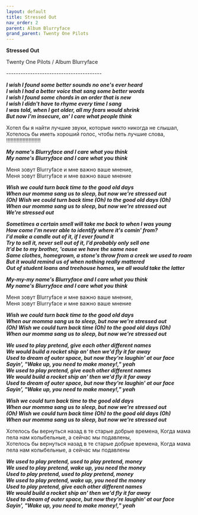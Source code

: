 ```yaml
---  
layout: default  
title: Stressed Out  
nav_order: 2  
parent: Album Blurryface  
grand_parent: Twenty One Pilots  
---  
```


**Stressed Out**
<p>
Twenty One Pilots / Album Blurryface
</p>  
----------------------------------------

**_I wish I found some better sounds no one's ever heard  
I wish I had a better voice that sang some better words  
I wish I found some chords in an order that is new  
I wish I didn't have to rhyme every time I sang  
I was told, when I get older, all my fears would shrink  
But now I'm insecure, an' I care what people think_**  

Хотел бы я найти лучшие звуки, которые никто никогда не слышал,  
Хотелось бы иметь хороший голос, чтобы петь лучшие слова,  
!!!!!!!!!!!!!!!!!!!!!!!

**_My name's Blurryface and I care what you think  
My name's Blurryface and I care what you think_**  

Меня зовут Blurryface и мне важно ваше мнение,  
Меня зовут Blurryface и мне важно ваше мнение  

**_Wish we could turn back time to the good old days  
When our momma sang us to sleep, but now we're stressed out  
(Oh) Wish we could turn back time (Oh) to the good old days (Oh)  
When our momma sang us to sleep, but now we're stressed out  
We're stressed out_**  

**_Sometimes a certain smell will take me back to when I was young  
How come I'm never able to identify where it's comin' from?  
I'd make a candle out of it, if I ever found it  
Try to sell it, never sell out of it, I'd probably only sell one  
It'd be to my brother, 'cause we have the same nose  
Same clothes, homegrown, a stone's throw from a creek we used to roam  
But it would remind us of when nothing really mattered  
Out of student loans and treehouse homes, we all would take the latter_**  

**_My-my-my name's Blurryface and I care what you think  
My name's Blurryface and I care what you think_**  

Меня зовут Blurryface и мне важно ваше мнение,  
Меня зовут Blurryface и мне важно ваше мнение  

**_Wish we could turn back time to the good old days  
When our momma sang us to sleep, but now we're stressed out  
(Oh) Wish we could turn back time (Oh) to the good old days (Oh)  
When our momma sang us to sleep, but now we're stressed out_**  

**_We used to play pretend, give each other different names  
We would build a rocket ship an' then we'd fly it far away  
Used to dream of outer space, but now they're laughin' at our face  
Sayin', "Wake up, you need to make money!," yeah  
We used to play pretend, give each other different names  
We would build a rocket ship an' then we'd fly it far away  
Used to dream of outer space, but now they're laughin' at our face  
Sayin', "Wake up, you need to make money!," yeah_**  

**_Wish we could turn back time to the good old days  
When our momma sang us to sleep, but now we're stressed out  
(Oh) Wish we could turn back time (Oh) to the good old days (Oh)  
When our momma sang us to sleep, but now we're stressed out_**  

Хотелось бы вернуться назад в те старые добрые времена,
Когда мама пела нам колыбельные, а сейчас мы подавлены,  
Хотелось бы вернуться назад в те старые добрые времена,
Когда мама пела нам колыбельные, а сейчас мы подавлены  

**_We used to play pretend, used to play pretend, money  
We used to play pretend, wake up, you need the money  
Used to play pretend, used to play pretend, money  
We used to play pretend, wake up, you need the money  
Used to play pretend, give each other different names  
We would build a rocket ship an' then we'd fly it far away  
Used to dream of outer space, but now they're laughin' at our face  
Sayin', "Wake up, you need to make money!," yeah_**  
